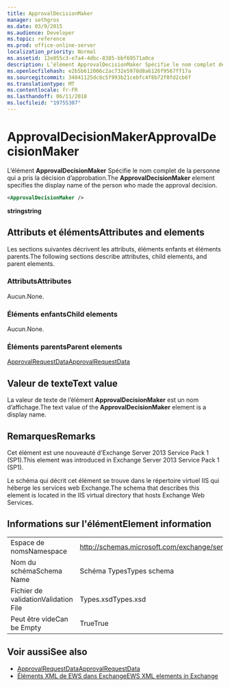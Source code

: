 ```yaml
---
title: ApprovalDecisionMaker
manager: sethgros
ms.date: 03/9/2015
ms.audience: Developer
ms.topic: reference
ms.prod: office-online-server
localization_priority: Normal
ms.assetid: 12e055c3-e7a4-4dbc-8385-bbf69571a0ce
description: L’élément ApprovalDecisionMaker Spécifie le nom complet de la personne qui a pris la décision d’approbation.
ms.openlocfilehash: e2b5b612006c2ac732e5978d8a6126f9567ff17a
ms.sourcegitcommit: 34041125dc8c5f993b21cebfc4f8b72f0fd2cb6f
ms.translationtype: MT
ms.contentlocale: fr-FR
ms.lasthandoff: 06/11/2018
ms.locfileid: "19755307"
---
```

# <a name="approvaldecisionmaker"></a><span data-ttu-id="a4b6a-103">ApprovalDecisionMaker</span><span class="sxs-lookup"><span data-stu-id="a4b6a-103">ApprovalDecisionMaker</span></span>

<span data-ttu-id="a4b6a-104">L’élément **ApprovalDecisionMaker** Spécifie le nom complet de la personne qui a pris la décision d’approbation.</span><span class="sxs-lookup"><span data-stu-id="a4b6a-104">The **ApprovalDecisionMaker** element specifies the display name of the person who made the approval decision.</span></span> 
  
```XML
<ApprovalDecisionMaker />
```

 <span data-ttu-id="a4b6a-105">**string**</span><span class="sxs-lookup"><span data-stu-id="a4b6a-105">**string**</span></span>
## <a name="attributes-and-elements"></a><span data-ttu-id="a4b6a-106">Attributs et éléments</span><span class="sxs-lookup"><span data-stu-id="a4b6a-106">Attributes and elements</span></span>

<span data-ttu-id="a4b6a-107">Les sections suivantes décrivent les attributs, éléments enfants et éléments parents.</span><span class="sxs-lookup"><span data-stu-id="a4b6a-107">The following sections describe attributes, child elements, and parent elements.</span></span>
  
### <a name="attributes"></a><span data-ttu-id="a4b6a-108">Attributs</span><span class="sxs-lookup"><span data-stu-id="a4b6a-108">Attributes</span></span>

<span data-ttu-id="a4b6a-109">Aucun.</span><span class="sxs-lookup"><span data-stu-id="a4b6a-109">None.</span></span>
  
### <a name="child-elements"></a><span data-ttu-id="a4b6a-110">Éléments enfants</span><span class="sxs-lookup"><span data-stu-id="a4b6a-110">Child elements</span></span>

<span data-ttu-id="a4b6a-111">Aucun.</span><span class="sxs-lookup"><span data-stu-id="a4b6a-111">None.</span></span>
  
### <a name="parent-elements"></a><span data-ttu-id="a4b6a-112">Éléments parents</span><span class="sxs-lookup"><span data-stu-id="a4b6a-112">Parent elements</span></span>

[<span data-ttu-id="a4b6a-113">ApprovalRequestData</span><span class="sxs-lookup"><span data-stu-id="a4b6a-113">ApprovalRequestData</span></span>](approvalrequestdata.md)
  
## <a name="text-value"></a><span data-ttu-id="a4b6a-114">Valeur de texte</span><span class="sxs-lookup"><span data-stu-id="a4b6a-114">Text value</span></span>

<span data-ttu-id="a4b6a-115">La valeur de texte de l’élément **ApprovalDecisionMaker** est un nom d’affichage.</span><span class="sxs-lookup"><span data-stu-id="a4b6a-115">The text value of the **ApprovalDecisionMaker** element is a display name.</span></span> 
  
## <a name="remarks"></a><span data-ttu-id="a4b6a-116">Remarques</span><span class="sxs-lookup"><span data-stu-id="a4b6a-116">Remarks</span></span>

<span data-ttu-id="a4b6a-117">Cet élément est une nouveauté d'Exchange Server 2013 Service Pack 1 (SP1).</span><span class="sxs-lookup"><span data-stu-id="a4b6a-117">This element was introduced in Exchange Server 2013 Service Pack 1 (SP1).</span></span>
  
<span data-ttu-id="a4b6a-118">Le schéma qui décrit cet élément se trouve dans le répertoire virtuel IIS qui héberge les services web Exchange.</span><span class="sxs-lookup"><span data-stu-id="a4b6a-118">The schema that describes this element is located in the IIS virtual directory that hosts Exchange Web Services.</span></span>
  
## <a name="element-information"></a><span data-ttu-id="a4b6a-119">Informations sur l'élément</span><span class="sxs-lookup"><span data-stu-id="a4b6a-119">Element information</span></span>

|||
|:-----|:-----|
|<span data-ttu-id="a4b6a-120">Espace de noms</span><span class="sxs-lookup"><span data-stu-id="a4b6a-120">Namespace</span></span>  <br/> |http://schemas.microsoft.com/exchange/services/2006/types  <br/> |
|<span data-ttu-id="a4b6a-121">Nom du schéma</span><span class="sxs-lookup"><span data-stu-id="a4b6a-121">Schema Name</span></span>  <br/> |<span data-ttu-id="a4b6a-122">Schéma Types</span><span class="sxs-lookup"><span data-stu-id="a4b6a-122">Types schema</span></span>  <br/> |
|<span data-ttu-id="a4b6a-123">Fichier de validation</span><span class="sxs-lookup"><span data-stu-id="a4b6a-123">Validation File</span></span>  <br/> |<span data-ttu-id="a4b6a-124">Types.xsd</span><span class="sxs-lookup"><span data-stu-id="a4b6a-124">Types.xsd</span></span>  <br/> |
|<span data-ttu-id="a4b6a-125">Peut être vide</span><span class="sxs-lookup"><span data-stu-id="a4b6a-125">Can be Empty</span></span>  <br/> |<span data-ttu-id="a4b6a-126">True</span><span class="sxs-lookup"><span data-stu-id="a4b6a-126">True</span></span>  <br/> |
   
## <a name="see-also"></a><span data-ttu-id="a4b6a-127">Voir aussi</span><span class="sxs-lookup"><span data-stu-id="a4b6a-127">See also</span></span>

- [<span data-ttu-id="a4b6a-128">ApprovalRequestData</span><span class="sxs-lookup"><span data-stu-id="a4b6a-128">ApprovalRequestData</span></span>](approvalrequestdata.md)
- [<span data-ttu-id="a4b6a-129">Éléments XML de EWS dans Exchange</span><span class="sxs-lookup"><span data-stu-id="a4b6a-129">EWS XML elements in Exchange</span></span>](ews-xml-elements-in-exchange.md)

